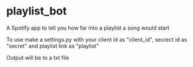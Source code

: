 # playlist_bot
A Spotify app to tell you how far into a playlist a song would start

To use make a settings.py with your client id as "client_id", secrect id as "secret" and playlist link as "playlist"

Output will be to a txt file